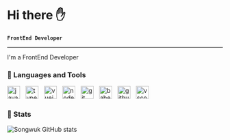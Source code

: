 # Hi there :raised_hand:

**`FrontEnd Developer`**

---

I&apos;m a FrontEnd Developer 
### :seedling: Languages and Tools

<img align='left' alt='javascript' width='30px' style='padding-right:10px' src='https://cdn.jsdelivr.net/gh/devicons/devicon/icons/javascript/javascript-original.svg'>
<img align='left' alt='typescript' width='30px' style='padding-right:10px' src='https://cdn.jsdelivr.net/gh/devicons/devicon/icons/typescript/typescript-original.svg'>
<img align='left' alt='vuejs' width='30px' style='padding-right:10px' src='https://cdn.jsdelivr.net/gh/devicons/devicon/icons/vuejs/vuejs-original.svg'>
<img align='left' alt='nodejs' width='30px' style='padding-right:10px' src='https://cdn.jsdelivr.net/gh/devicons/devicon/icons/nodejs/nodejs-original.svg'>
<img align='left' alt='git' width='30px' style='padding-right:10px' src='https://cdn.jsdelivr.net/gh/devicons/devicon/icons/git/git-original.svg'>
<img align='left' alt='babel' width='30px' style='padding-right:10px' src='https://cdn.jsdelivr.net/gh/devicons/devicon/icons/babel/babel-original.svg'>
<img align='left' alt='github' width='30px' style='padding-right:10px' src='https://cdn.jsdelivr.net/gh/devicons/devicon/icons/github/github-original.svg'>
<img align='left' alt='vscode' width='30px' style='padding-right:10px' src='https://cdn.jsdelivr.net/gh/devicons/devicon/icons/vscode/vscode-original.svg'>
<br/>


#

### :memo: Stats
![Songwuk GitHub stats](https://github-readme-stats.vercel.app/api?username=songwuk&show_icons=true&theme=radical)
